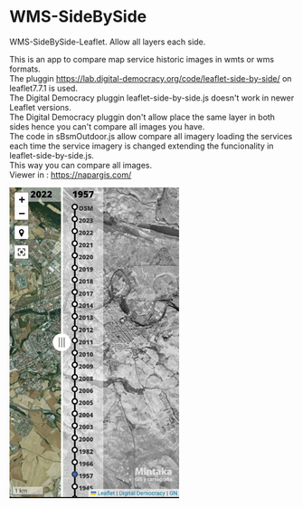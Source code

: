 # WMS-SideBySide
WMS-SideBySide-Leaflet. Allow all layers each side.

This is an app to compare map service historic images in wmts or wms formats.<br>
The pluggin https://lab.digital-democracy.org/code/leaflet-side-by-side/ on leaflet7.7.1 is used.<br>
The Digital Democracy pluggin leaflet-side-by-side.js doesn't work in newer Leaflet versions.<br>
The Digital Democracy pluggin don't allow place the same layer in both sides hence you can't compare all images you have.<br>
The code in sBsmOutdoor.js allow compare all imagery loading the services each time the service imagery is changed extending the funcionality in leaflet-side-by-side.js. <br>
This way you can compare all images.<br>
Viewer in :
https://napargis.com/


<img src="./images/lsbs.jpg" alt="lsbs" width="300">


